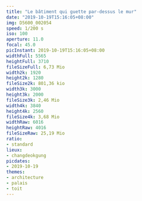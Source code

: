 ```yaml
---
title: "Le bâtiment qui guette par-dessus le mur"
date: "2019-10-19T15:16:05+08:00"
img: D5600_002054
speed: 1/200 s
iso: 100
aperture: 11.0
focal: 45.0
picInstant: 2019-10-19T15:16:05+08:00
widthFull: 5565
heightFull: 3710
fileSizeFull: 6,73 Mio
width2k: 1920
height2k: 1280
fileSize2k: 801,36 kio
width3k: 3000
height3k: 2000
fileSize3k: 2,46 Mio
width4k: 3840
height4k: 2560
fileSize4k: 3,68 Mio
widthRaw: 6016
heightRaw: 4016
fileSizeRaw: 25,19 Mio
ratio:
- standard
lieux:
- changdeokgung
picdates:
- 2019-10-19
themes:
- architecture
- palais
- toit
---
```


